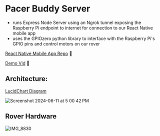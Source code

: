 # Pacer Buddy Server

- runs Express Node Server using an Ngrok tunnel exposing the Raspberry Pi endpoint to internet for connection to our React Native mobile app
- uses the GPIOzero python library to interface with the Raspberry Pi's GPIO pins and control motors on our rover

[React Native Mobile App Repo](https://github.com/tyleryy/PacerBuddyApp/tree/main) 🔗

[Demo Vid](https://youtu.be/0elPFSeF_fs) 🔗

## Architecture:

[LucidChart Diagram](https://lucid.app/lucidchart/76e528ee-952c-4684-9fdf-a60ea74e1a56/edit?view_items=frpKZd4.zPeV&invitationId=inv_2bf49015-730d-4159-b9a2-5710e72b95d7)

![Screenshot 2024-06-11 at 5 00 42 PM](https://github.com/adcockdalton/PacerBuddy-server/assets/66880934/381400b5-e31a-4669-83b0-32d3dec890a0)


## Rover Hardware

![IMG_8830](https://github.com/adcockdalton/PacerBuddy-server/assets/66880934/470efc30-461b-43f6-ae1a-55feb8e14b34)


